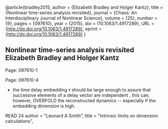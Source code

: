 @article{bradley2015,
author = {Elizabeth Bradley and Holger Kantz},
title = {Nonlinear time-series analysis revisited},
journal = {Chaos: An Interdisciplinary Journal of Nonlinear Science},
volume = {25},
number = {9},
pages = {097610},
year = {2015},
doi = {10.1063/1.4917289},
URL = {http://dx.doi.org/10.1063/1.4917289},
eprint = {http://dx.doi.org/10.1063/1.4917289}
}



Nonlinear time-series analysis revisited
Elizabeth Bradley and Holger Kantz
---


Page: 097610-1


Page: 097610-4

* the time delay embedding $\tau$ should be large enough to assure that successive
elements of a delay vector are independent , this can, however, OVERFOLD the
reconstructed dynamics -- especially if the embedding dimension is high.


READ 24
author = "Leonard A Smith",
title = "Intrinsic limits on dimension calculations",
